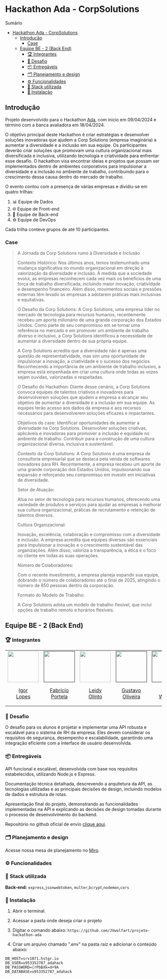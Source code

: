 # Hackathon Ada - CorpSolutions

Sumário
- [Hackathon Ada - CorpSolutions](#hackathon-ada---corpsolutions)
  - [Introdução](#introdução)
    - [Case](#case)
  - [Equipe BE - 2 (Back End)](#equipe-be---2-back-end)
    - [🏆 Integrantes](#-integrantes)
    - [💪 Desafio](#-desafio)
    - [📦 Entregáveis](#-entregáveis)
    - [🗂️ Planejamento e design](#️-planejamento-e-design)
    - [⚙ Funcionalidades](#-funcionalidades)
    - [🚀 Stack utilizada](#-stack-utilizada)
    - [🔧 Instalação](#-instalação)

## Introdução

Projeto desenvolvido para o Hackathon [Ada](https://ada.tech/), com inicio em 09/04/2024 e término com a banca avaliadora em 18/04/2024.

O objetivo principal deste Hackathon é criar estratégias e desenvolver soluções inovadoras que ajudem a Corp Solutions (empresa imaginária) a aumentar a diversidade e a inclusão em sua equipe. Os participantes deverão criar soluções que promovam uma cultura organizacional mais diversificada e inclusiva, utilizando tecnologia e criatividade para enfrentar esse desafio. O hackathon visa encontrar ideias e projetos que possam ser implementados dentro de ambientes corporativos para impulsionar a diversidade e a inclusão no ambiente de trabalho, contribuindo para o crescimento dessa causa dentro do mercado de trabalho.

O evento contou com a presença de várias empresas e dividiu-se em quatro trilhas:

1. 📊 Equipe de Dados
2. 🌐 Equipe de Front-end
3. 🚀 Equipe de Back-end
4. ⚙ Equipe de DevOps

Cada trilha conteve grupos de até 10 participantes.

### Case

> A Jornada da Corp Solutions rumo à Diversidade e Inclusão
>
> Contexto Histórico:
> Nos últimos anos, temos testemunhado uma mudança significativa no mundo organizacional em direção à valorização da diversidade e inclusão. À medida que a sociedade evolui, as empresas reconhecem cada vez mais os benefícios de uma força de trabalho diversificada, incluindo maior inovação, criatividade e desempenho financeiro. Além disso, movimentos sociais e pressões externas têm levado as empresas a adotarem práticas mais inclusivas e equitativas.
>
> O Desafio da Corp Solutions:
> A Corp Solutions, uma empresa líder no mercado de tecnologia para recursos humanos, recentemente recebeu um aporte milionário de uma grande corporação dos Estados Unidos. Como parte de seu compromisso em se tornar uma referência no mercado e em promover um ambiente de trabalho diverso e inclusivo, a Corp Solutions identificou a necessidade de aumentar a diversidade dentro de sua própria equipe.
>
> A Corp Solutions acredita que a diversidade não é apenas uma questão de representatividade, mas sim uma oportunidade de impulsionar a inovação, a criatividade e o sucesso dos negócios. Reconhecendo a importância de um ambiente de trabalho inclusivo, a empresa está empenhada em criar uma cultura onde todas as vozes sejam ouvidas, valorizadas e respeitadas.
>
> O Desafio do Hackathon:
> Diante desse cenário, a Corp Solutions convoca equipes de talentos criativos e inovadores para desenvolverem soluções que ajudem a empresa a alcançar seu objetivo de aumentar a diversidade e a inclusão em sua equipe. As equipes terão acesso aos dados da empresa e aos recursos necessários para desenvolverem soluções eficazes e impactantes.
>
> Objetivos do case:
> Identificar oportunidades de aumentar a diversidade na Corp Solutions. Desenvolver soluções criativas, aplicáveis e inovadoras para promover a inclusão e equidade no ambiente de trabalho. Contribuir para a construção de uma cultura organizacional diversa, inclusiva e sustentável.
>
> Contexto da Corp Solutions:
> A Corp Solutions é uma empresa de consultoria empresarial que se destaca pela venda de softwares inovadores para RH. Recentemente, a empresa recebeu um aporte de uma grande corporação dos Estados Unidos, impulsionando sua expansão e reforçando seu compromisso em investir em iniciativas de diversidade.
>
> Setor de Atuação:
>
> Atua no setor de tecnologia para recursos humanos, oferecendo uma variedade de produtos e serviços para ajudar as empresas a melhorar sua cultura organizacional, práticas de recrutamento e retenção de talentos diversos.
>
> Cultura Organizacional:
>
> Inovação, excelência, colaboração e compromisso com a diversidade e inclusão. A empresa acredita que equipes diversas são essenciais para impulsionar a inovação e o crescimento sustentável das organizações. Além disso, valoriza a transparência, a ética e o foco no cliente em todas as suas operações.
>
> Número de Colaboradores:
>
> Com o recente investimento, a empresa planeja expandir sua equipe, dobrando o número de colaboradores até o final de 2025, atingindo o número de 850 pessoas dentro da corporação.
>
> Formato do Modelo de Trabalho:
>
> A Corp Solutions adota um modelo de trabalho flexível, que inclui opções de trabalho remoto e horários flexíveis.

## Equipe BE - 2 (Back End)

### 🏆 Integrantes

<table align="center">
  <tr align="center">
    <td>
      <a href="https://github.com/IgorALopes">
        <img src="https://avatars.githubusercontent.com/u/96532725?s=400&u=ad438293e9c2e050a10946bf1ebb9cf57f233ece&v=4" width=100 />
        <p> Igor<br/>Lopes</p>
      </a>
    </td>
    <td>
      <a href="">
        <img src="" width=100 />
        <p>Fabrício <br/>Portela</p>
      </a>
    </td>
     <td>
      <a href="https://github.com/LeidyOlinto">
        <img src="https://avatars.githubusercontent.com/u/100310458?v=4" width=100 />
        <p>Leidy <br/>Olinto</p>
      </a>
    </td>
    <td>
      <a href="">
        <img src="" width=100 />
        <p> Gustavo<br/>Oliveira</p>
      </a>
    </td>
    <td>
      <a href="">
        <img src="" width=100 />
        <p>João <br/>Wolfart</p>
      </a>
    </td>
    <td>
      <a href="">
        <img src="" width=100 />
        <p> Raphael<br/>S</p>
      </a>
    </td>
    <td>
      <a href="https://github.com/mmmarcelom">
        <img src="https://avatars.githubusercontent.com/u/52570539?v=4" width=100 />
        <p>Marcelo <br/>Mesquita</p>
      </a>
    </td>
    <td>
      <a href="">
        <img src="" width=100 />
        <p>Everton <br/>Barbosa</p>
      </a>
    </td>
  </tr>
</table>

### 💪 Desafio

O desafio para os alunos é projetar e implementar uma API robusta e escalável para o sistema de RH da empresa. Eles devem considerar os requisitos de segurança, desempenho e escalabilidade, garantindo uma integração eficiente com a interface de usuário desenvolvida.

### 📦 Entregáveis

API funcional e escalável, desenvolvida com base nos requisitos estabelecidos, utilizando Node.js e Express.

Documentação técnica detalhada, descrevendo a arquitetura da API, as tecnologias utilizadas e as principais decisões de design, incluindo modelos de dados e estrutura de rotas.

Apresentação final do projeto, demonstrando as funcionalidades implementadas na API e explicando as decisões de design tomadas durante o processo de desenvolvimento do backend.

Repositório no github oficial de envio [clique aqui](https://github.com/Ada-Empregabilidade/adahack-2024-backend/tree/main/Entregas/BE-2).

### 🗂️ Planejamento e design

Acesse nossa mesa de planejamento no [Miro](https://miro.com/welcomeonboard/eGdnbDJQdmJOUERybmJpR2VQMjk3bUU5dTFJVVF0bVFUMmhFMXRzVjRHTHowTTBzYVZWNGZxckhKSlVROG1VeHwzNDU4NzY0NTg1NDEwOTkyMTMwfDI=?share_link_id=331407019813).

### ⚙ Funcionalidades

### 🚀 Stack utilizada

**Back-end:**
`express`,`jsonwebtoken`, `multer`,`bcrypt`,`nodemon`,`cors`

### 🔧 Instalação

1. Abrir o terminal.
2. Acessar a pasta onde deseja criar o projeto
3. Digitar o comando abaixo: ```https://github.com/JVwolfart/projeto-hackathon-ada```

4. Criar um arquivo chamado ".env" na pasta raiz e adicionar o conteúdo abaixo:

````
DB_HOST=srv1071.hstgr.io
DB_USER=u953352787_adahack
DB_PASSWORD=[rPbBXk=d+9A
DB_DATABASE=u953352787_adahack
````


